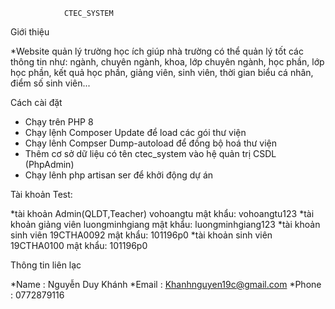 				CTEC_SYSTEM
Giới thiệu

*Website quản lý trường học ích giúp nhà trường có thể quản lý tốt các thông tin như: ngành, chuyên ngành, khoa, lớp chuyên ngành, học phần, lớp học phần, kết quả học phần, giảng viên, sinh viên, thời gian biểu cá nhân, điểm số sinh viên...

Cách cài đặt
 
* Chạy trên PHP 8
* Chạy lệnh Composer Update để load các gói thư viện
* Chạy lênh Compser Dump-autoload để đồng bộ hoá thư viện
* Thêm cơ sở dữ liệu có tên ctec_system vào  hệ quản trị CSDL (PhpAdmin)
* Chạy lênh php artisan ser để khởi động dự án

Tài khoản Test:

*tài khoản Admin(QLDT,Teacher) vohoangtu mật khẩu: vohoangtu123
*tài khoản giảng viên luongminhgiang mật khẩu: luongminhgiang123
*tài khoản sinh viên 19CTHA0092 mật khẩu: 101196p0
*tài khoản sinh viên 19CTHA0100 mật khẩu: 101196p0

Thông tin liên lạc

*Name  : Nguyễn Duy Khánh
*Email : Khanhnguyen19c@gmail.com
*Phone : 0772879116
